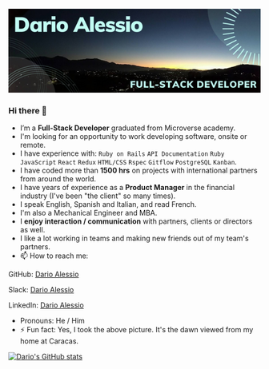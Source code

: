 ![](DarioAlessio.png)
### Hi there 👋

- I’m a **Full-Stack Developer** graduated from Microverse academy.
- I'm looking for an opportunity to work developing software, onsite or remote.
- I have experience with: `Ruby on Rails` `API Documentation` `Ruby` `JavaScript` `React` `Redux` `HTML/CSS` `Rspec` `Gitflow` `PostgreSQL` `Kanban`.
- I have coded more than **1500 hrs** on projects with international partners from around the world.
- I have years of experience as a **Product Manager** in the financial industry (I've been "the client" so many times). 
- I speak English, Spanish and Italian, and read French.
- I'm also a Mechanical Engineer and MBA.
- I **enjoy interaction / communication** with partners, clients or directors as well.
- I like a lot working in teams and making new friends out of my team's partners.
- 📫 How to reach me: 

GitHub: [Dario Alessio](https://github.com/DarioAlessioR)

Slack: [Dario Alessio](https://microverse-students.slack.com/team/U039GCFRK9B)

LinkedIn: [Dario Alessio](https://www.linkedin.com/in/dario-alessio-3a3b7911b)

- Pronouns: He / Him
- ⚡ Fun fact: Yes, I took the above picture. It's the dawn viewed from my home at Caracas.

[![Dario's GitHub stats](https://github-readme-stats.vercel.app/api?username=darioalessior)](https://github.com/darioalessior/github-readme-stats)



